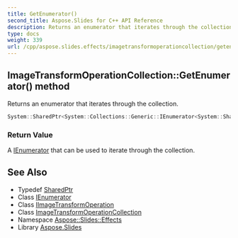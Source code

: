 ```yaml
---
title: GetEnumerator()
second_title: Aspose.Slides for C++ API Reference
description: Returns an enumerator that iterates through the collection.
type: docs
weight: 339
url: /cpp/aspose.slides.effects/imagetransformoperationcollection/getenumerator/
---
```

## ImageTransformOperationCollection::GetEnumerator() method


Returns an enumerator that iterates through the collection.

```cpp
System::SharedPtr<System::Collections::Generic::IEnumerator<System::SharedPtr<IImageTransformOperation>>> Aspose::Slides::Effects::ImageTransformOperationCollection::GetEnumerator() override
```


### Return Value

A [IEnumerator](../../../system.collections.generic/ienumerator/) that can be used to iterate through the collection.

## See Also

* Typedef [SharedPtr](../../system/sharedptr/)
* Class [IEnumerator](../../system.collections.generic/ienumerator/)
* Class [IImageTransformOperation](../iimagetransformoperation/)
* Class [ImageTransformOperationCollection](./)
* Namespace [Aspose::Slides::Effects](../)
* Library [Aspose.Slides](../../)